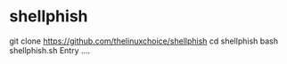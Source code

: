 # shellphish
git clone https://github.com/thelinuxchoice/shellphish
cd shellphish
bash shellphish.sh
Entry ....

